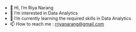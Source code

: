- 👋 Hi, I’m Riya Narang
- 👀 I’m interested in Data Analytics
- 🌱 I’m currently learning the required skills in Data Analytics
- 📫 How to reach me : rriyanarang@gmail.com
